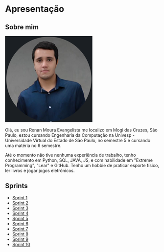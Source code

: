 # Apresentação
## Sobre mim

![Imagem do dev](./Apresentacao/Dev_renan.png)

Olá, eu sou Renan Moura Evangelista me localizo em Mogi das Cruzes, São Paulo, estou cursando Engenharia da Computação na Univesp - Universidade Virtual do Estado de São Paulo, no semestre 5 e cursando uma matéria no 6 semestre.

Até o momento não tive nenhuma experiência de trabalho, tenho conhecimento em Python, SQL, JAVA, JS, e com habilidade em "Extreme Programming", "Lear" e GitHub. Tenho um hobbie de praticar esporte físico, ler livros e jogar jogos eletrônicos.

## Sprints

- [Sprint 1](./Sprint1/)
- [Sprint 2](./Sprint2/)
- [Sprint 3](./Sprint3/)
- [Sprint 4](./Sprint4/)
- [Sprint 5](./Sprint5/)
- [Sprint 6](./Sprint6/)
- [Sprint 7](./Sprint7/)
- [Sprint 8](./Sprint8/)
- [Sprint 9](./Sprint9/)
- [Sprint 10](./Sprint10/)


